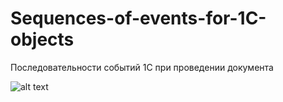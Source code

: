 # Sequences-of-events-for-1C-objects
Последовательности событий 1С при проведении документа

![alt text](https://github.com/kuzyara/Sequences-of-events-for-1C-objects/blob/master/ПоследовательностьСобытийДокумента_v1.1.png)

